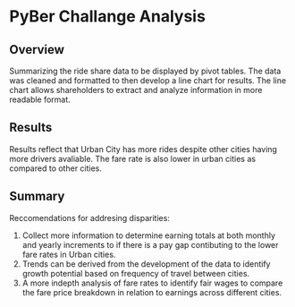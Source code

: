 # PyBer Challange Analysis
## Overview
Summarizing the ride share data to be displayed by pivot tables. The data was cleaned and formatted to then develop a line chart for results. The line chart allows shareholders to extract and analyze information in more readable format. 
## Results
Results reflect that Urban City has more rides despite other cities having more drivers avaliable. The fare rate is also lower in urban cities as compared to other cities. 
## Summary
Reccomendations for addresing disparities:
1. Collect more information to determine earning totals at both monthly and yearly increments to if there is a pay gap contibuting to the lower fare rates in Urban cities. 
2. Trends can be derived from the development of the data to identify growth potential based on frequency of travel between cities. 
3. A more indepth analysis of fare rates to identify fair wages to compare the fare price breakdown in relation to earnings across different cities. 
